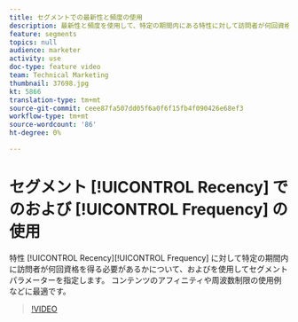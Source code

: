 ```yaml
---
title: セグメントでの最新性と頻度の使用
description: 最新性と頻度を使用して、特定の期間内にある特性に対して訪問者が何回資格を得る必要があるかをセグメントパラメーターに指定します。 コンテンツのアフィニティや周波数制限の使用例などに最適です。
feature: segments
topics: null
audience: marketer
activity: use
doc-type: feature video
team: Technical Marketing
thumbnail: 37698.jpg
kt: 5866
translation-type: tm+mt
source-git-commit: ceee87fa507dd05f6a0f6f15fb4f090426e68ef3
workflow-type: tm+mt
source-wordcount: '86'
ht-degree: 0%

---
```



# セグメント [!UICONTROL Recency] でのおよび [!UICONTROL Frequency] の使用

特性 [!UICONTROL Recency][!UICONTROL Frequency] に対して特定の期間内に訪問者が何回資格を得る必要があるかについて、およびを使用してセグメントパラメーターを指定します。 コンテンツのアフィニティや周波数制限の使用例などに最適です。

>[!VIDEO](https://video.tv.adobe.com/v/37698/?quality=12&learn=on)
